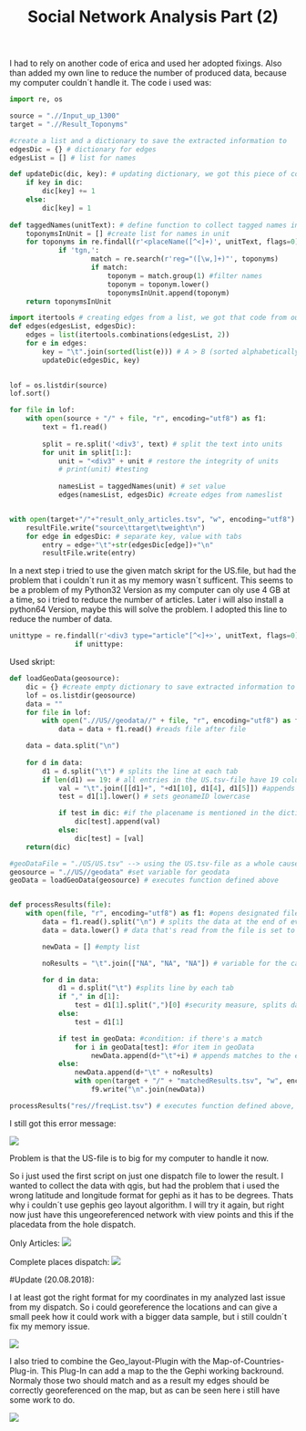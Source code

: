 ﻿---
layout: post
title: Social Network Analysis Part (2)
image: /img/lukas_voit/Profil_Voit.JPG
---

I had to rely on another code of erica and used her adopted fixings. Also than added my own line to reduce the number of produced data, because my computer couldn´t
handle it. The code i used was:

```Python
import re, os

source = ".//Input_up_1300"
target = ".//Result_Toponyms"

#create a list and a dictionary to save the extracted information to
edgesDic = {} # dictionary for edges
edgesList = [] # list for names

def updateDic(dic, key): # updating dictionary, we got this piece of code
    if key in dic:
        dic[key] += 1
    else:
        dic[key] = 1
    
def taggedNames(unitText): # define function to collect tagged names in edgesList
    toponymsInUnit = [] #create list for names in unit
    for toponyms in re.findall(r'<placeName([^<]+)', unitText, flags=0):
            if 'tgn,':
                    match = re.search(r'reg="([\w,]+)"', toponyms)
                    if match:
                        toponym = match.group(1) #filter names
                        toponym = toponym.lower()
                        toponymsInUnit.append(toponym)
    return toponymsInUnit

import itertools # creating edges from a list, we got that code from our teacher as well
def edges(edgesList, edgesDic):
    edges = list(itertools.combinations(edgesList, 2))
    for e in edges:
        key = "\t".join(sorted(list(e))) # A > B (sorted alphabetically, to avoid cases of B > A)
        updateDic(edgesDic, key)
        

lof = os.listdir(source)
lof.sort()

for file in lof:
    with open(source + "/" + file, "r", encoding="utf8") as f1:
        text = f1.read()
            
        split = re.split('<div3', text) # split the text into units
        for unit in split[1:]:
            unit = "<div3" + unit # restore the integrity of units      
            # print(unit) #testing
            
            namesList = taggedNames(unit) # set value       
            edges(namesList, edgesDic) #create edges from nameslist


with open(target+"/"+"result_only_articles.tsv", "w", encoding="utf8") as resultFile:
    resultFile.write("source\ttarget\tweight\n")
    for edge in edgesDic: # separate key, value with tabs
        entry = edge+"\t"+str(edgesDic[edge])+"\n"
        resultFile.write(entry)


```

In a next step i tried to use the given match skript for the US.file, but had the problem that i couldn´t run it as my memory wasn´t sufficent.
This seems to be a problem of my Python32 Version as my computer can oly use 4 GB at a time, so i tried to reduce the number of articles. 
Later i will also install a python64 Version, maybe this will solve the problem.
I adopted this line to reduce the number of data.
```Python
unittype = re.findall(r'<div3 type="article"[^<]+>', unitText, flags=0)#only added when article
                if unittype:
```                

Used skript:

```Python
def loadGeoData(geosource): 
	dic = {} #create empty dictionary to save extracted information to
	lof = os.listdir(geosource)
	data = ""
	for file in lof:
		with open(".//US//geodata//" + file, "r", encoding="utf8") as f1: 
			data = data + f1.read() #reads file after file

	data = data.split("\n")
		
	for d in data:
		d1 = d.split("\t") # splits the line at each tab
		if len(d1) == 19: # all entries in the US.tsv-file have 19 columns - so this can be seen as a security measure
			val = "\t".join([[d1]+", "+d1[10], d1[4], d1[5]]) #appends geonameID, countrycode, latitude, and longitude in this order
			test = d1[1].lower() # sets geonameID lowercase

			if test in dic: #if the placename is mentioned in the dictionary, the extracted information from the geodatafile will be appended to that entry.
				dic[test].append(val)
			else:
				dic[test] = [val]
	return(dic)

#geoDataFile = "./US/US.tsv" --> using the US.tsv-file as a whole caused my computer to crash, so I had to split the file
geosource = ".//US//geodata" #set variable for geodata
geoData = loadGeoData(geosource) # executes function defined above


def processResults(file): 
	with open(file, "r", encoding="utf8") as f1: #opens designated file in utf8-encoding
		data = f1.read().split("\n") # splits the data at the end of every line
		data = data.lower() # data that's read from the file is set to lowercase

		newData = [] #empty list

		noResults = "\t".join(["NA", "NA", "NA"]) # variable for the case that there's no match

		for d in data:
			d1 = d.split("\t") #splits line by each tab
			if "," in d[1]: 
				test = d1[1].split(",")[0] #security measure, splits data if there's a comma, like "Richmond, VA", so only the first part of the regularized toponym is used (i.e. "Richmond"
			else:
				test = d1[1]

			if test in geoData: #condition: if there's a match
				for i in geoData[test]: #for item in geoData
					newData.append(d+"\t"+i) # appends matches to the empty list
			else:
				newData.append(d+"\t" + noResults)
				with open(target + "/" + "matchedResults.tsv", "w", encoding="utf8") as f9:
					f9.write("\n".join(newData))

processResults("res//freqList.tsv") # executes function defined above, defining where the results are saved

```

I still got this error message:

![](../img/lukas_voit/error_message.JPG)

Problem is that the US-file is to big for my computer to handle it now.

So i just used the first script on just one dispatch file to lower the result.
I wanted to collect the data with qgis, but had the problem that i used the wrong latitude and longitude format for gephi as it has to be degrees.
Thats why i couldn´t use gephis geo layout algorithm. I will try it again, but right now just have this ungeoreferenced network with view points and this if the placedata from the hole dispatch.

Only Articles:
![](../img/lukas_voit/Places_Network_2.png)

Complete places dispatch:
![](../img/lukas_voit/Network_places_complete.png)

#Update (20.08.2018):

I at least got the right format for my coordinates in my analyzed last issue from my dispatch. So i could georeference the locations and can give a small peek how it could work with a bigger data sample, but i still couldn´t fix my memory issue. 

![](../img/Graph_with_geo_layout.png)

I also tried to combine the Geo_layout-Plugin with the Map-of-Countries-Plug-in. This Plug-In can add a map to the the Gephi working backround.
Normaly those two should match and as a result my edges should be correctly georeferenced on the map, but as can be seen here i still have some work to do.

![](../img/Graph_map_of_countries.png)
